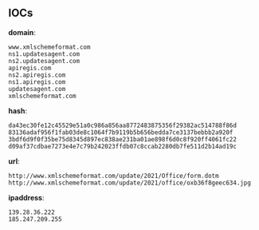 
## IOCs

__domain__:

```text
www.xmlschemeformat.com
ns1.updatesagent.com
ns2.updatesagent.com
apiregis.com
ns2.apiregis.com
ns1.apiregis.com
updatesagent.com
xmlschemeformat.com
```
__hash__:

```text
da43ec30fe12c45529e51a0c986a856aa8772483875356f29382ac514788f86d
83136adaf956f1fab03de8c1064f7b9119b5b656bedda7ce3137bebbb2a920f
3bdf6d9f0f35be75d8345d897ec838ae231ba01ae898f6d0c8f920ff4061fc22
d09af37cdbae7273e4e7c79b242023ffdb07c8ccab2280db7fe511d2b14ad19c
```
__url__:

```text
http://www.xmlschemeformat.com/update/2021/Office/form.dotm
http://www.xmlschemeformat.com/update/2021/office/oxb36f8geec634.jpg
```
__ipaddress__:

```text
139.28.36.222
185.247.209.255
```